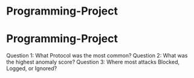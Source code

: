 # Programming-Project
# Programming-Project
Question 1: What Protocol was the most common?
Question 2: What was the highest anomaly score?
Question 3: Where most attacks Blocked, Logged, or Ignored?